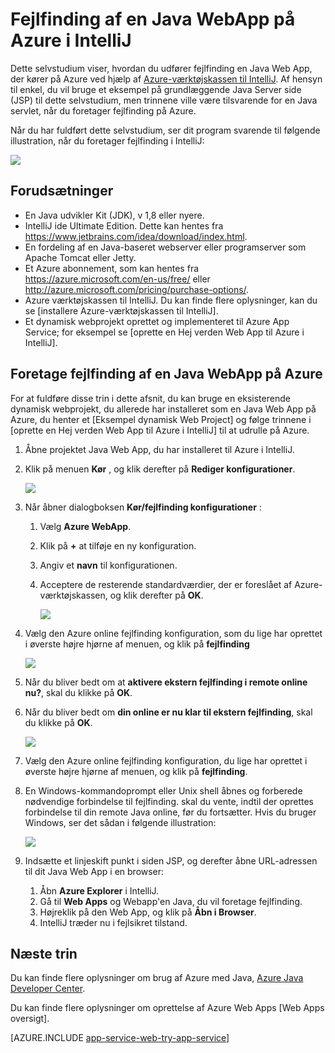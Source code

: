 <properties 
    pageTitle="Fejlfinding af en Java WebApp på Azure i IntelliJ | Microsoft Azure" 
    description="Dette selvstudium viser, hvordan du bruger Azure-værktøjet til IntelliJ til at foretage fejlfinding af en Java Web App, der kører på Azure." 
    services="app-service\web" 
    documentationCenter="java" 
    authors="selvasingh" 
    manager="wpickett" 
    editor=""/>

<tags 
    ms.service="app-service-web" 
    ms.workload="web" 
    ms.tgt_pltfrm="na" 
    ms.devlang="Java" 
    ms.topic="article" 
    ms.date="09/20/2016" 
    ms.author="asirveda;robmcm"/>

# <a name="debug-a-java-web-app-on-azure-in-intellij"></a>Fejlfinding af en Java WebApp på Azure i IntelliJ

Dette selvstudium viser, hvordan du udfører fejlfinding en Java Web App, der kører på Azure ved hjælp af [Azure-værktøjskassen til IntelliJ]. Af hensyn til enkel, du vil bruge et eksempel på grundlæggende Java Server side (JSP) til dette selvstudium, men trinnene ville være tilsvarende for en Java servlet, når du foretager fejlfinding på Azure.

Når du har fuldført dette selvstudium, ser dit program svarende til følgende illustration, når du foretager fejlfinding i IntelliJ:

![][01]
 
## <a name="prerequisites"></a>Forudsætninger

* En Java udvikler Kit (JDK), v 1,8 eller nyere.
* IntelliJ ide Ultimate Edition. Dette kan hentes fra <https://www.jetbrains.com/idea/download/index.html>.
* En fordeling af en Java-baseret webserver eller programserver som Apache Tomcat eller Jetty.
* Et Azure abonnement, som kan hentes fra <https://azure.microsoft.com/en-us/free/> eller <http://azure.microsoft.com/pricing/purchase-options/>.
* Azure værktøjskassen til IntelliJ. Du kan finde flere oplysninger, kan du se [installere Azure-værktøjskassen til IntelliJ].
* Et dynamisk webprojekt oprettet og implementeret til Azure App Service; for eksempel se [oprette en Hej verden Web App til Azure i IntelliJ].

## <a name="to-debug-a-java-web-app-on-azure"></a>Foretage fejlfinding af en Java WebApp på Azure

For at fuldføre disse trin i dette afsnit, du kan bruge en eksisterende dynamisk webprojekt, du allerede har installeret som en Java Web App på Azure, du henter et [Eksempel dynamisk Web Project] og følge trinnene i [oprette en Hej verden Web App til Azure i IntelliJ] til at udrulle på Azure. 

1. Åbne projektet Java Web App, du har installeret til Azure i IntelliJ.

1. Klik på menuen **Kør** , og klik derefter på **Rediger konfigurationer**.

    ![][02]

1. Når åbner dialogboksen **Kør/fejlfinding konfigurationer** : 

    1. Vælg **Azure WebApp**.
    1. Klik på **+** at tilføje en ny konfiguration.
    1. Angiv et **navn** til konfigurationen.
    1. Acceptere de resterende standardværdier, der er foreslået af Azure-værktøjskassen, og klik derefter på **OK**.

        ![][03]

1. Vælg den Azure online fejlfinding konfiguration, som du lige har oprettet i øverste højre hjørne af menuen, og klik på **fejlfinding**

    ![][04]

1. Når du bliver bedt om at **aktivere ekstern fejlfinding i remote online nu?**, skal du klikke på **OK**.

1. Når du bliver bedt om **din online er nu klar til ekstern fejlfinding**, skal du klikke på **OK**.

    ![][05]

1. Vælg den Azure online fejlfinding konfiguration, du lige har oprettet i øverste højre hjørne af menuen, og klik på **fejlfinding**.

1. En Windows-kommandoprompt eller Unix shell åbnes og forberede nødvendige forbindelse til fejlfinding. skal du vente, indtil der oprettes forbindelse til din remote Java online, før du fortsætter. Hvis du bruger Windows, ser det sådan i følgende illustration:

    ![][06]

1. Indsætte et linjeskift punkt i siden JSP, og derefter åbne URL-adressen til dit Java Web App i en browser:

    1. Åbn **Azure Explorer** i IntelliJ.
    1. Gå til **Web Apps** og Webapp'en Java, du vil foretage fejlfinding.
    1. Højreklik på den Web App, og klik på **Åbn i Browser**.
    1. IntelliJ træder nu i fejlsikret tilstand.

## <a name="next-steps"></a>Næste trin

Du kan finde flere oplysninger om brug af Azure med Java, [Azure Java Developer Center].

Du kan finde flere oplysninger om oprettelse af Azure Web Apps [Web Apps oversigt].

[AZURE.INCLUDE [app-service-web-try-app-service](../../includes/app-service-web-try-app-service.md)]

<!-- URL List -->

[Azure App Service]: http://go.microsoft.com/fwlink/?LinkId=529714
[Azure-værktøjskassen til IntelliJ]: ../azure-toolkit-for-intellij.md
[Installation af Azure værktøjerne til IntelliJ]: ../azure-toolkit-for-intellij-installation.md
[Oprette en Hej verden WebApp til Azure i IntelliJ]: ./app-service-web-intellij-create-hello-world-web-app.md
[Eksempel dynamiske Web-projekt]: http://go.microsoft.com/fwlink/?LinkId=817337

[Azure Java Developer Center]: https://azure.microsoft.com/develop/java/
[Oversigt over Web Apps]: ./app-service-web-overview.md

<!-- IMG List -->

[01]: ./media/app-service-web-debug-java-web-app-in-intellij/01-debug-java-web-app-in-intellij.png
[02]: ./media/app-service-web-debug-java-web-app-in-intellij/02-configure-intellij-remote-debug.png
[03]: ./media/app-service-web-debug-java-web-app-in-intellij/03-debug-configuration.png
[04]: ./media/app-service-web-debug-java-web-app-in-intellij/04-select-debug.png
[05]: ./media/app-service-web-debug-java-web-app-in-intellij/05-ready-for-remote-debugging.png
[06]: ./media/app-service-web-debug-java-web-app-in-intellij/06-windows-command-prompt-connection-successful-to-remote.png
